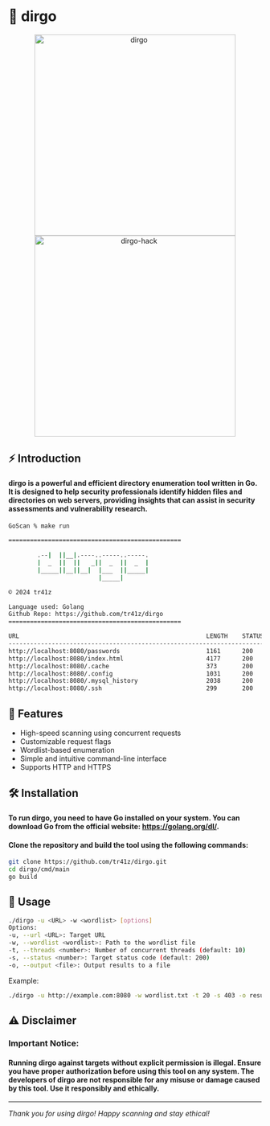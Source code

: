 # 🎯 dirgo

<p align="center">
  <img src="https://github.com/user-attachments/assets/1956bdcd-43cb-4b35-82ee-ae394fc258cb" alt="dirgo" width="400" height="400"/>
  <img src="https://github.com/user-attachments/assets/137f1e94-c304-437b-a521-509b3c2b7e5b" alt="dirgo-hack" width="400" height="400"/>
</p>


## ⚡ Introduction

#### **dirgo is a powerful and efficient directory enumeration tool written in Go. It is designed to help security professionals identify hidden files and directories on web servers, providing insights that can assist in security assessments and vulnerability research.**

```bash
GoScan % make run

================================================
                      
        .--|  ||__|.----..-----..-----.
        |  _  ||  ||   _||  _  ||  _  |
        |_____||__||__|  |___  ||_____|
                         |_____|       

© 2024 tr41z

Language used: Golang
Github Repo: https://github.com/tr41z/dirgo
================================================

URL                                                    LENGTH    STATUS_CODE
-----------------------------------------------------------------------------
http://localhost:8080/passwords                        1161      200       
http://localhost:8080/index.html                       4177      200       
http://localhost:8080/.cache                           373       200       
http://localhost:8080/.config                          1031      200       
http://localhost:8080/.mysql_history                   2038      200       
http://localhost:8080/.ssh                             299       200       
```

## 🚀 Features

- High-speed scanning using concurrent requests
- Customizable request flags
- Wordlist-based enumeration
- Simple and intuitive command-line interface
- Supports HTTP and HTTPS

## 🛠️ Installation

#### To run dirgo, you need to have Go installed on your system. You can download Go from the official website: https://golang.org/dl/.

#### Clone the repository and build the tool using the following commands:

```bash
git clone https://github.com/tr41z/dirgo.git
cd dirgo/cmd/main
go build
```

## 📝 Usage

```bash
./dirgo -u <URL> -w <wordlist> [options]
Options:
-u, --url <URL>: Target URL
-w, --wordlist <wordlist>: Path to the wordlist file
-t, --threads <number>: Number of concurrent threads (default: 10)
-s, --status <number>: Target status code (default: 200)
-o, --output <file>: Output results to a file
```

Example:
```bash
./dirgo -u http://example.com:8080 -w wordlist.txt -t 20 -s 403 -o results.txt
```

## ⚠️ Disclaimer

### Important Notice:

#### Running dirgo against targets without explicit permission is illegal. Ensure you have proper authorization before using this tool on any system. The developers of dirgo are not responsible for any misuse or damage caused by this tool. Use it responsibly and ethically.

---

*Thank you for using dirgo! Happy scanning and stay ethical!*
